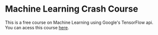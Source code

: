 # Machine Learning Crash Course

This is a free course on Machine Learning using Google's TensorFlow api. You can acess this course [here](https://developers.google.com/machine-learning/crash-course/prereqs-and-prework). 
